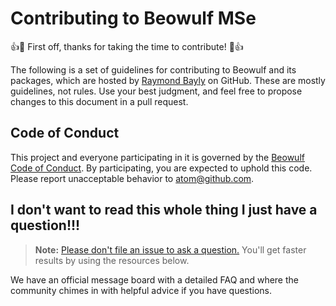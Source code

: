 # Contributing to Beowulf MSe

:+1::tada: First off, thanks for taking the time to contribute! :tada::+1:

The following is a set of guidelines for contributing to Beowulf and its packages, which are hosted by [Raymond Bayly](https://github.com/raymondwbayly) on GitHub. These are mostly guidelines, not rules. Use your best judgment, and feel free to propose changes to this document in a pull request.


## Code of Conduct

This project and everyone participating in it is governed by the [Beowulf Code of Conduct](CODE_OF_CONDUCT.md). By participating, you are expected to uphold this code. Please report unacceptable behavior to [atom@github.com](mailto:atom@github.com).

## I don't want to read this whole thing I just have a question!!!

> **Note:** [Please don't file an issue to ask a question.](https://blog.atom.io/2016/04/19/managing-the-deluge-of-atom-issues.html) You'll get faster results by using the resources below.

We have an official message board with a detailed FAQ and where the community chimes in with helpful advice if you have questions.
